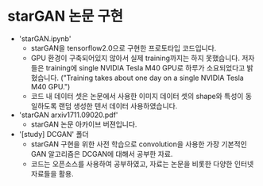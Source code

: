 # starGAN 논문 구현
- 'starGAN.ipynb'
    - starGAN을 tensorflow2.0으로 구현한 프로토타입 코드입니다.
    - GPU 환경이 구축되어있지 않아서 실제 training까지는 하지 못했습니다. 저자들은 training에 single NVIDIA Tesla M40 GPU로 하루가 소요되었다고 밝혔습니다. ("Training takes about one day on a single NVIDIA Tesla M40 GPU.")
    - 코드 내 데이터 셋은 논문에서 사용한 이미지 데이터 셋의 shape와 특성이 동일하도록 랜덤 생성한 텐서 데이터 사용하였습니다.
- 'starGAN arxiv1711.09020.pdf'
    - starGAN 논문 아카이브 버젼입니다.
- '[study] DCGAN' 폴더 
    - starGAN 구현을 위한 사전 학습으로 convolution을 사용한 가장 기본적인 GAN 알고리즘은 DCGAN에 대해서 공부한 자료.
    - 코드는 오픈소스를 사용하여 공부하였고, 자료는 논문을 비롯한 다양한 인터넷 자료들을 활용.
